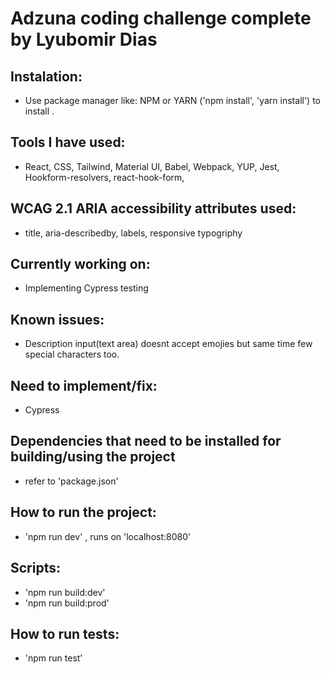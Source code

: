 # Adzuna coding challenge complete by Lyubomir Dias

## Instalation:

- Use package manager like: NPM or YARN ('npm install', 'yarn install') to install .

## Tools I have used:

- React, CSS, Tailwind, Material UI, Babel, Webpack, YUP, Jest, Hookform-resolvers, react-hook-form,

## WCAG 2.1 ARIA accessibility attributes used:

- title, aria-describedby, labels, responsive typogriphy

## Currently working on:

- Implementing Cypress testing

## Known issues:

- Description input(text area) doesnt accept emojies but same time few special characters too.

## Need to implement/fix:

- Cypress

## Dependencies that need to be installed for building/using the project

- refer to 'package.json'

## How to run the project:

- 'npm run dev' , runs on 'localhost:8080'

## Scripts:

- 'npm run build:dev'
- 'npm run build:prod'

## How to run tests:

- 'npm run test'
